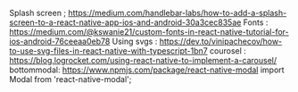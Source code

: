 Splash screen ; https://medium.com/handlebar-labs/how-to-add-a-splash-screen-to-a-react-native-app-ios-and-android-30a3cec835ae
Fonts : https://medium.com/@kswanie21/custom-fonts-in-react-native-tutorial-for-ios-android-76ceeaa0eb78
Using svgs : https://dev.to/vinipachecov/how-to-use-svg-files-in-react-native-with-typescript-1bn7
courosel : https://blog.logrocket.com/using-react-native-to-implement-a-carousel/
bottommodal: https://www.npmjs.com/package/react-native-modal import Modal from 'react-native-modal';
